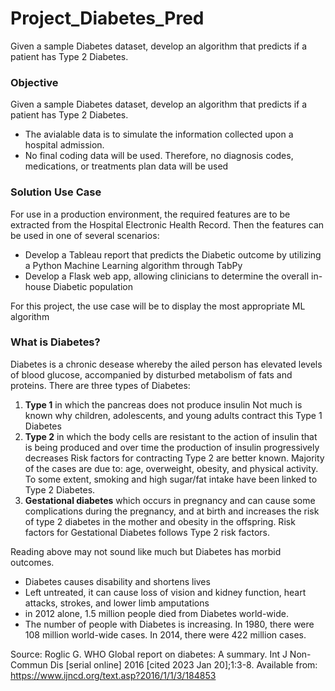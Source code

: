 # Project_Diabetes_Pred
Given a sample Diabetes dataset, develop an algorithm that predicts if a patient has Type 2 Diabetes.


### Objective
Given a sample Diabetes dataset, develop an algorithm that predicts if a patient has Type 2 Diabetes. 
- The avialable data is to simulate the information collected upon a hospital admission. 
- No final coding data will be used. Therefore, no diagnosis codes, medications, or treatments plan data will be used

### Solution Use Case
For use in a production environment, the required features are to be extracted from the Hospital Electronic Health Record. Then the features can be used in one of several scenarios:
- Develop a Tableau report that predicts the Diabetic outcome by utilizing a Python Machine Learning algorithm through TabPy
- Develop a Flask web app, allowing clinicians to determine the overall in-house Diabetic population

For this project, the use case will be to display the most appropriate ML algorithm

### What is Diabetes?

Diabetes is a chronic desease whereby the ailed person has elevated levels of blood glucose, accompanied by disturbed metabolism of fats and proteins. 
There are three types of Diabetes:
1. **Type 1** in which the pancreas does not produce insulin
Not much is known why children, adolescents, and young adults contract this Type 1 Diabetes
2. **Type 2** in which the body cells are resistant to the action of insulin that is being produced and over time the production of insulin progressively decreases
Risk factors for contracting Type 2 are better known. Majority of the cases are due to: age, overweight, obesity, and physical activity. To some extent, smoking and high sugar/fat intake have been linked to Type 2 Diabetes. 
3. **Gestational diabetes** which occurs in pregnancy and can cause some complications during the pregnancy, and at birth and increases the risk of type 2 diabetes in the mother and obesity in the offspring.
Risk factors for Gestational Diabetes follows Type 2 risk factors.

Reading above may not sound like much but Diabetes has morbid outcomes.
- Diabetes causes disability and shortens lives
- Left untreated, it can cause loss of vision and kidney function, heart attacks, strokes, and lower limb amputations
- in 2012 alone, 1.5 million people died from Diabetes world-wide.
- The number of people with Diabetes is increasing. In 1980, there were 108 million world-wide cases. In 2014, there were 422 million cases.

Source: Roglic G. WHO Global report on diabetes: A summary. Int J Non-Commun Dis [serial online] 2016 [cited 2023 Jan 20];1:3-8. Available from: https://www.ijncd.org/text.asp?2016/1/1/3/184853
